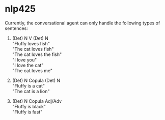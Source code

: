 # nlp425

Currently, the conversational agent can only handle the following types of sentences:

1. (Det) N V (Det) N<br>
"Fluffy loves fish"<br>
"The cat loves fish"<br>
"The cat loves the fish"<br>
"I love you"<br>
"I love the cat"<br>
"The cat loves me"<br>

2. (Det) N Copula (Det) N<br>
"Fluffy is a cat"<br>
"The cat is a lion"<br>

3. (Det) N Copula Adj/Adv<br>
"Fluffy is black"<br>
"Fluffy is fast"<br>

